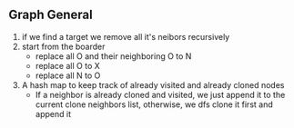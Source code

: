 ## Graph General

1. if we find a target we remove all it's neibors recursively
1. start from the boarder
	- replace all O and their neighboring O to N
	- replace all O to X
	- replace all N to O
1. A hash map to keep track of already visited and already cloned nodes
    - If a neighbor is already cloned and visited, we just append it to the current clone neighbors list, otherwise, we dfs clone it first and append it